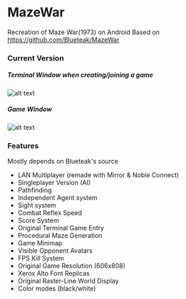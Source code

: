 # MazeWar
Recreation of Maze War(1973) on Android 
Based on https://github.com/Blueteak/MazeWar

### Current Version
##### Terminal Window when creating/joining a game<br />
![alt text](https://i.imgur.com/fhwmI46.png?1)<br />

##### Game Window<br />
![alt text](https://i.imgur.com/eAQd26v.jpg?1)<br />

### Features
  Mostly depends on Blueteak's source
  - LAN Multiplayer (remade with Mirror & Noble Connect)
  - Singleplayer Version (AI)
  - Pathfinding
  - Independent Agent system
  - Sight system
  - Combat Reflex Speed
  - Score System
  - Original Terminal Game Entry
  - Procedural Maze Generation
  - Game Minimap
  - Visible Opponent Avatars
  - FPS Kill System
  - Original Game Resolution (606x808)
  - Xerox Alto Font Replicas
  - Original Raster-Line World Display
  - Color modes (black/white)
